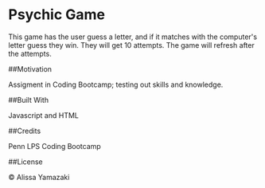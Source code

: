 # Psychic Game

This game has the user guess a letter, and if it matches with the computer's letter guess they win. They will get 10 attempts. The game will refresh after the attempts.

##Motivation

Assigment in Coding Bootcamp; testing out skills and knowledge.

##Built With

Javascript and HTML

##Credits

Penn LPS Coding Bootcamp

##License

&copy; Alissa Yamazaki

